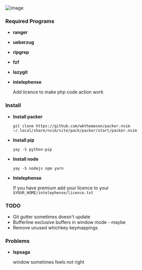 ![image](https://user-images.githubusercontent.com/6580895/113461501-6dc6bb80-944f-11eb-92ab-a3f9a3557c70.png)

### Required Programs

* **ranger**
* **ueberzug**
* **ripgrep**
* **fzf**
* **lazygit**
* **intelephense**

	Add licence to make php code action work


### Install

- **Install packer** 

	`git clone https://github.com/wbthomason/packer.nvim ~/.local/share/nvim/site/pack/packer/start/packer.nvim`

* **Install pip**
	
	`yay -S python-pip`

* **Install node**


	`yay -S nodejs npm yarn`

* **Intelephense**

	If you have premium add your licence to your `$YOUR_HOME/intelephense/licence.txt`

### TODO

- Git gutter sometimes doesn't update
- Bufferline exclusive buffers in window mode - maybe
- Remove unused whichkey keymappings

### Problems
- **lspsaga** 
	
	window sometimes feels not right

